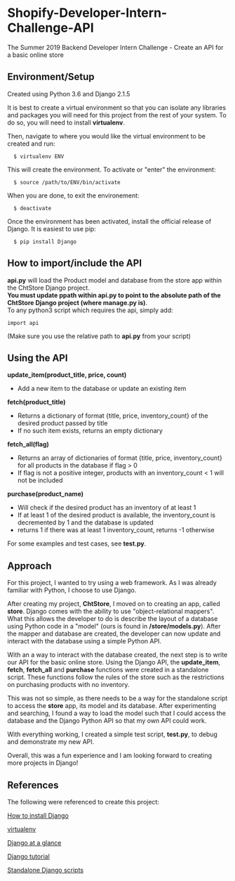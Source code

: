 # Shopify-Developer-Intern-Challenge-API
The Summer 2019 Backend Developer Intern Challenge - Create an API for a basic online store

## Environment/Setup
  Created using Python 3.6 and Django 2.1.5
  
  It is best to create a virtual environment so that you can isolate any libraries and packages you will need for this project from the rest of your system.  To do so, you will need to install **virtualenv**.
  
  Then, navigate to where you would like the virtual environment to be created and run:
  
      $ virtualenv ENV    
      
  This will create the environment.  To activate or "enter" the environment:
  
      $ source /path/to/ENV/bin/activate
  
  When you are done, to exit the environement:
  
      $ deactivate
  
  Once the environment has been activated, install the official release of Django. It is easiest to use pip:
  
      $ pip install Django
  
## How to import/include the API
   **api.py** will load the Product model and database from the store app within the ChtStore Django project.    
   **You must update ppath within api.py to point to the absolute path of the ChtStore Django project (where manage.py is)**.  
   To any python3 script which requires the api, simply add:
 
    import api
  
   (Make sure you use the relative path to **api.py** from your script)
  

## Using the API

  **update_item(product_title, price, count)**
  
   - Add a new item to the database or update an existing item
    
  **fetch(product_title)**
    
   - Returns a dictionary of format {title, price, inventory_count} of the desired product passed by title
   - If no such item exists, returns an empty dictionary
    
  **fetch_all(flag)**
    
   - Returns an array of dictionaries of format {title, price, inventory_count} for all products in the database if flag > 0
   - If flag is not a positive integer, products with an inventory_count < 1 will not be included
    
  **purchase(product_name)**
    
   - Will check if the desired product has an inventory of at least 1
   - If at least 1 of the desired product is available, the inventory_count is decremented by 1 and the database is updated
   - returns 1 if there was at least 1 inventory_count, returns -1 otherwise
   
   For some examples and test cases, see **test.py**.
 
## Approach 
For this project, I wanted to try using a web framework.  As I was already familiar with Python, I choose to use Django.  

After creating my project, **ChtStore**, I moved on to creating an app, called **store**.  Django comes with the ability to use "object-relational mappers".  What this allows the developer to do is describe the layout of a database using Python code in a "model" (ours is found in **/store/models.py**).  After the mapper and database are created, the developer can now update and interact with the database using a simple Python API.  

With an a way to interact with the database created, the next step is to write our API for the basic online store.  Using the Django API, the **update_item**, **fetch**, **fetch_all** and **purchase** functions were created in a standalone script.  These functions follow the rules of the store such as the restrictions on purchasing products with no inventory.

This was not so simple, as there needs to be a way for the standalone script to access the **store** app, its model and its database.  After experimenting and searching, I found a way to load the model such that I could access the database and the Django Python API so that my own API could work.

With everything working, I created a simple test script, **test.py**, to debug and demonstrate my new API.

Overall, this was a fun experience and I am looking forward to creating more projects in Django!

## References
The following were referenced to create this project:

  [How to install Django](https://docs.djangoproject.com/en/2.1/topics/install/)
  
  [virtualenv](https://virtualenv.pypa.io/en/latest/)
  
  [Django at a glance](https://docs.djangoproject.com/en/2.1/intro/overview/)
  
  [Django tutorial](https://docs.djangoproject.com/en/2.1/intro/tutorial01/)
  
  [Standalone Django scripts](https://www.stavros.io/posts/standalone-django-scripts-definitive-guide/)
